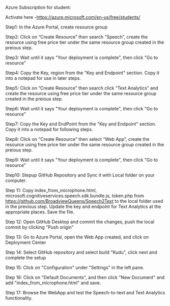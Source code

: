 Azure Subscription for student:

Activate here -https://azure.microsoft.com/en-us/free/students/

Step1:
In the Azure Portal, create resource group

Step2:
Click on “Create Resource” then search “Speech”, create the resource using free price tier under the same resource group created in the preious step.

Step3:
Wait until it says "Your deployment is complete", then click "Go to resource"

Step4:
Copy the Key, region from the "Key and Endpoint" section. Copy it into a notepad for use in later steps.

Step5:
Click on “Create Resource” then search click “Text Analytics” and create the resource using free price tier under the same resource group created in the preious step.

Step6:
Wait until it says "Your deployment is complete", then click "Go to resource"

Step7:
Copy the Key and EndPoint from the "Key and Endpoint" section. Copy it into a notepad for following steps.

Step8:
Click on “Create Resource” then select “Web App”, create the resource using free price tier under the same resource group created in the preious step.

Step9:
Wait until it says "Your deployment is complete", then click "Go to resource"

Step10:
Stepup GitHub Repository and Sync it with Local folder on your computer.

Step 11:
Copy index_from_microphone.html, microsoft.cognitiveservices.speech.sdk.bundle.js, token.php from https://github.com/BroadviewQueens/Speech2Text to the local folder used in the previous step.
Update the key and endpoint for Text Analytics at the appropriate places. Save the file.

Step 12:
Open GitHub Desktop and commit the changes, push the local commit by clicking "Push origin"

Step 13:
Go to Azure Portal, open the Web App created, and click on Deployment Center

Step 14:
Select GitHub repository and select build "Kudu", click next and complete the setup

Step 15:
Click on "Configuration" under "Settings" in the left pane.

Step 16:
Click on "Default Documents", and then click "New Document" and add "index_from_microphone.html" and save.

Step 17:
Browse the WebApp and test the Speech-to-text and Text Analytics functionality.
